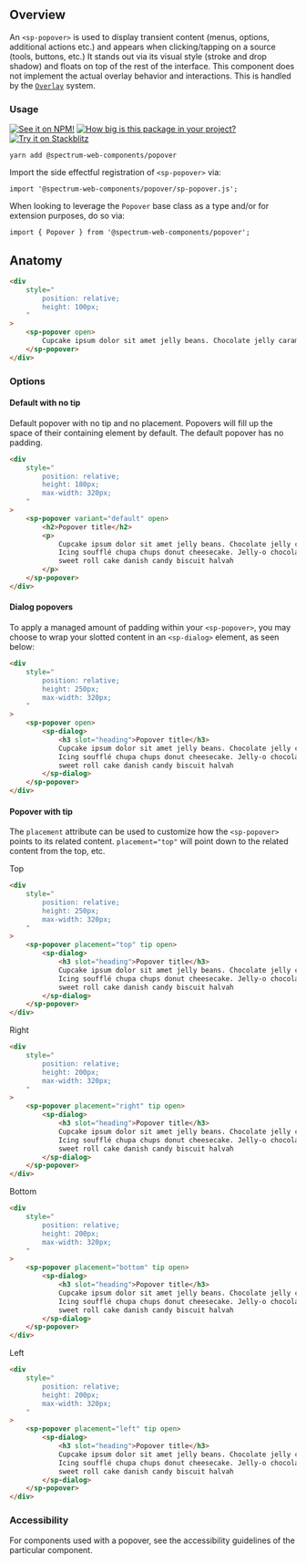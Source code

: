 ## Overview

An `<sp-popover>` is used to display transient content (menus, options, additional actions etc.) and appears when clicking/tapping on a source (tools, buttons, etc.) It stands out via its visual style (stroke and drop shadow) and floats on top of the rest of the interface. This component does not implement the actual overlay behavior and interactions. This is handled by the [`Overlay`](../overlay) system.

### Usage

[![See it on NPM!](https://img.shields.io/npm/v/@spectrum-web-components/popover?style=for-the-badge)](https://www.npmjs.com/package/@spectrum-web-components/popover)
[![How big is this package in your project?](https://img.shields.io/bundlephobia/minzip/@spectrum-web-components/popover?style=for-the-badge)](https://bundlephobia.com/result?p=@spectrum-web-components/popover)
[![Try it on Stackblitz](https://img.shields.io/badge/Try%20it%20on-Stackblitz-blue?style=for-the-badge)](https://stackblitz.com/edit/vitejs-vite-owlppzfr)

```
yarn add @spectrum-web-components/popover
```

Import the side effectful registration of `<sp-popover>` via:

```
import '@spectrum-web-components/popover/sp-popover.js';
```

When looking to leverage the `Popover` base class as a type and/or for extension purposes, do so via:

```
import { Popover } from '@spectrum-web-components/popover';
```

## Anatomy

```html
<div
    style="
        position: relative;
        height: 100px;
    "
>
    <sp-popover open>
        Cupcake ipsum dolor sit amet jelly beans. Chocolate jelly caramels.
    </sp-popover>
</div>
```

### Options

#### Default with no tip

Default popover with no tip and no placement. Popovers will fill up the space of their containing element by default. The default popover has no padding.

```html
<div
    style="
        position: relative;
        height: 180px;
        max-width: 320px;
    "
>
    <sp-popover variant="default" open>
        <h2>Popover title</h2>
        <p>
            Cupcake ipsum dolor sit amet jelly beans. Chocolate jelly caramels.
            Icing soufflé chupa chups donut cheesecake. Jelly-o chocolate cake
            sweet roll cake danish candy biscuit halvah
        </p>
    </sp-popover>
</div>
```

#### Dialog popovers

To apply a managed amount of padding within your `<sp-popover>`, you may choose to wrap your slotted content in an `<sp-dialog>` element, as seen below:

```html
<div
    style="
        position: relative;
        height: 250px;
        max-width: 320px;
    "
>
    <sp-popover open>
        <sp-dialog>
            <h3 slot="heading">Popover title</h3>
            Cupcake ipsum dolor sit amet jelly beans. Chocolate jelly caramels.
            Icing soufflé chupa chups donut cheesecake. Jelly-o chocolate cake
            sweet roll cake danish candy biscuit halvah
        </sp-dialog>
    </sp-popover>
</div>
```

#### Popover with tip

The `placement` attribute can be used to customize how the `<sp-popover>` points to its related content. `placement="top"` will point down to the related content from the top, etc.

<sp-tabs selected="top" auto label="Popover tip placements">
<sp-tab value="top">Top</sp-tab>
<sp-tab-panel value="top">

```html demo
<div
    style="
        position: relative;
        height: 250px;
        max-width: 320px;
    "
>
    <sp-popover placement="top" tip open>
        <sp-dialog>
            <h3 slot="heading">Popover title</h3>
            Cupcake ipsum dolor sit amet jelly beans. Chocolate jelly caramels.
            Icing soufflé chupa chups donut cheesecake. Jelly-o chocolate cake
            sweet roll cake danish candy biscuit halvah
        </sp-dialog>
    </sp-popover>
</div>
```

</sp-tab-panel>
<sp-tab value="right">Right</sp-tab>
<sp-tab-panel value="right">

```html demo
<div
    style="
        position: relative;
        height: 200px;
        max-width: 320px;
    "
>
    <sp-popover placement="right" tip open>
        <sp-dialog>
            <h3 slot="heading">Popover title</h3>
            Cupcake ipsum dolor sit amet jelly beans. Chocolate jelly caramels.
            Icing soufflé chupa chups donut cheesecake. Jelly-o chocolate cake
            sweet roll cake danish candy biscuit halvah
        </sp-dialog>
    </sp-popover>
</div>
```

</sp-tab-panel>
<sp-tab value="bottom">Bottom</sp-tab>
<sp-tab-panel value="bottom">

```html demo
<div
    style="
        position: relative;
        height: 200px;
        max-width: 320px;
    "
>
    <sp-popover placement="bottom" tip open>
        <sp-dialog>
            <h3 slot="heading">Popover title</h3>
            Cupcake ipsum dolor sit amet jelly beans. Chocolate jelly caramels.
            Icing soufflé chupa chups donut cheesecake. Jelly-o chocolate cake
            sweet roll cake danish candy biscuit halvah
        </sp-dialog>
    </sp-popover>
</div>
```

</sp-tab-panel>
<sp-tab value="left">Left</sp-tab>
<sp-tab-panel value="left">

```html demo
<div
    style="
        position: relative;
        height: 200px;
        max-width: 320px;
    "
>
    <sp-popover placement="left" tip open>
        <sp-dialog>
            <h3 slot="heading">Popover title</h3>
            Cupcake ipsum dolor sit amet jelly beans. Chocolate jelly caramels.
            Icing soufflé chupa chups donut cheesecake. Jelly-o chocolate cake
            sweet roll cake danish candy biscuit halvah
        </sp-dialog>
    </sp-popover>
</div>
```

</sp-tab-panel>
</sp-tabs>

### Accessibility

For components used with a popover, see the accessibility guidelines of the particular component.
